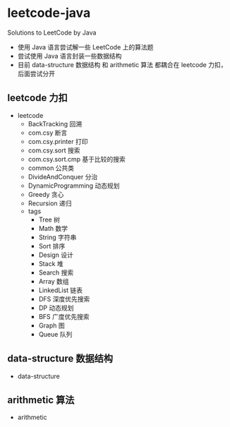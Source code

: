# leetcode-java
Solutions to LeetCode by Java

- 使用 Java 语言尝试解一些 LeetCode 上的算法题
- 尝试使用 Java 语言封装一些数据结构
- 目前 data-structure 数据结构 和 arithmetic 算法 都耦合在 leetcode 力扣，后面尝试分开

## leetcode 力扣

- leetcode
	- BackTracking 回溯
	- com.csy 断言
	- com.csy.printer 打印
	- com.csy.sort 搜索
	- com.csy.sort.cmp 基于比较的搜索
	- common 公共类
	- DivideAndConquer 分治
	- DynamicProgramming 动态规划
	- Greedy 贪心
	- Recursion 递归
    - tags
        - Tree 树
        - Math 数学
        - String 字符串
        - Sort 排序
        - Design 设计
        - Stack 堆
        - Search 搜索	
        - Array 数组
        - LinkedList 链表
        - DFS 深度优先搜索
        - DP 动态规划
        - BFS 广度优先搜索
        - Graph 图
        - Queue 队列

## data-structure 数据结构

- data-structure

## arithmetic 算法

- arithmetic
